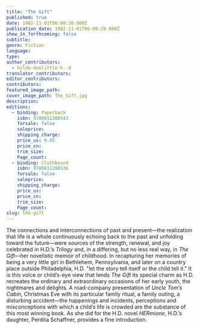 ```yaml
---
title: "The Gift"
published: true
date: 1982-11-01T06:00:20.000Z
publication_date: 1982-11-01T06:00:20.000Z
show_in_forthcoming: false
subtitle:
genre: Fiction
language:
type:
author_contributors:
  - hilda-doolittle-h.-d
translator_contributors:
editor_contributors:
contributors:
featured_image_path:
cover_image_path: The_Gift.jpg
description:
editions:
  - binding: Paperback
    isbn: 9780811208543
    forsale: false
    saleprice:
    shipping_charge:
    price_us: 9.95
    price_cn:
    trim_size:
    Page_count:
  - binding: Clothbound
    isbn: 9780811208536
    forsale: false
    saleprice:
    shipping_charge:
    price_us:
    price_cn:
    trim_size:
    Page_count:
slug: the-gift
---
```


The connections and interconnections of past and present––the realization that life is a whole continuously echoing back to the past and unfolding toward the future––were sources of the strength, renewal, and joy celebrated in H.D.’s _Trilogy_ and, in a differing, but no less real way, in _The Gift_––her novelistic memoir of childhood. In recapturing her memories of being a very little girl in Bethlehem, Pennsylvania, and later on a country place outside Philadelphia, H.D. "let the story tell itself or the child tell it." It is this voice or child’s-eye view that lends _The Gift_ its special charm as H.D. recreates the ordinary and extraordinary occasions of her early youth, the nightmares and delights. A road-company presentation of _Uncle Tom’s Cabin_, Christmas Eve with its particular family ritual, a family outing, a disturbing accident––the happenings and incidents, perceptions and misconceptions with which a child’s life is crowded are the substance of this most winning book. As she did for the H.D. novel _HERmione_, H.D.’s daughter, Perdita Schaffner, provides a fine introduction.

